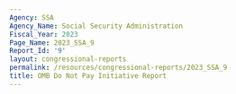 ```yaml
---
Agency: SSA
Agency_Name: Social Security Administration
Fiscal_Year: 2023
Page_Name: 2023_SSA_9
Report_Id: '9'
layout: congressional-reports
permalink: /resources/congressional-reports/2023_SSA_9
title: OMB Do Not Pay Initiative Report
---
```

